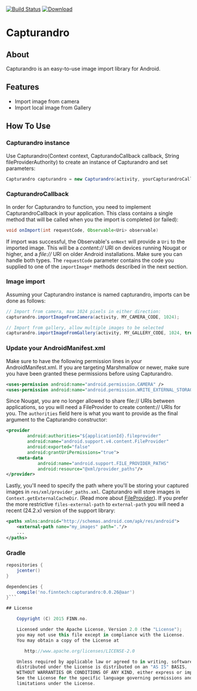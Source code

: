 [![Build Status](https://travis-ci.org/finn-no/capturandro.svg?branch=master)](https://travis-ci.org/finn-no/capturandro)
[![Download](https://api.bintray.com/packages/finnandroid/maven/capturandro/images/download.svg)](https://bintray.com/finnandroid/maven/capturandro/_latestVersion)
# Capturandro

## About
Capturandro is an easy-to-use image import library for Android.


## Features
* Import image from camera
* Import local image from Gallery

## How To Use
### Capturandro instance
Use Capturandro(Context context, CapturandoCallback callback, String fileProviderAuthority) to create an instance of Capturandro and set parameters:
```java
Capturandro capturandro = new Capturandro(activity, yourCapturandroCallback, fileProviderAuthority);
```

### CapturandroCallback
In order for Capturandro to function, you need to implement CapturandroCallback in your application. This class contains
a single method that will be called when you the import is completed (or failed):
```java
void onImport(int requestCode, Observable<Uri> observable)
```

If import was successful, the Observable's `onNext` will provide a `Uri` to the imported image. This will 
be a _content://_ URI on devices running Nougat or higher, and a _file://_ URI on older Android installations.
Make sure you can handle both types. The `requestCode` parameter contains the code you supplied to one of 
the `importImage*` methods described in the next section.

### Image import
Assuming your Capturandro instance is named capturandro, imports can be done as follows:

```java
// Import from camera, max 1024 pixels in either direction:
capturandro.importImageFromCamera(activity, MY_CAMERA_CODE, 1024); 

// Import from gallery, allow multiple images to be selected
capturandro.importImageFromGallery(activity, MY_GALLERY_CODE, 1024, true);
```

### Update your AndroidManifest.xml
Make sure to have the following permission lines in your AndroidManifest.xml. If you are targeting Marshmallow or newer, make
sure you have been granted these permissions before using Capturandro.
```xml
<uses-permission android:name="android.permission.CAMERA" />
<uses-permission android:name="android.permission.WRITE_EXTERNAL_STORAGE" />
```

Since Nougat, you are no longer allowed to share file:// URIs between applications, so you will need a
FileProvider to create content:// URIs for you. The `authorities` field here is what you want to provide as
the final argument to the Capturandro constructor:
```xml
<provider
        android:authorities="${applicationId}.fileprovider"
        android:name="android.support.v4.content.FileProvider"
        android:exported="false"
        android:grantUriPermissions="true">
    <meta-data
            android:name="android.support.FILE_PROVIDER_PATHS"
            android:resource="@xml/provider_paths"/>
</provider>
```

Lastly, you'll need to specify the path where you'll be storing your captured images in
`res/xml/provider_paths.xml`. Capturandro will store images in `Context.getExternalCacheDir`. (Read more about 
[FileProvider](https://developer.android.com/reference/android/support/v4/content/FileProvider.html)). If you
prefer the more restrictive `files-external-path` to `external-path` you will need a recent (24.2.x) version of the support library:
```xml
<paths xmlns:android="http://schemas.android.com/apk/res/android">
    <external-path name="my_images" path="."/>
    ...
</paths>
```

### Gradle
```groovy
repositories {
    jcenter()
}

dependencies {
    compile('no.finntech:capturandro:0.0.26@aar')
}```

## License

    Copyright (C) 2015 FINN.no.

    Licensed under the Apache License, Version 2.0 (the "License");
    you may not use this file except in compliance with the License.
    You may obtain a copy of the License at

       http://www.apache.org/licenses/LICENSE-2.0

    Unless required by applicable law or agreed to in writing, software
    distributed under the License is distributed on an "AS IS" BASIS,
    WITHOUT WARRANTIES OR CONDITIONS OF ANY KIND, either express or implied.
    See the License for the specific language governing permissions and
    limitations under the License.
